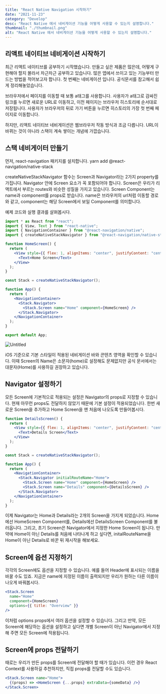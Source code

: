 ```yaml
---
title: "React Native Navigation 시작하기"
date: "2021-11-23"
category: "Develop"
desc: "React Native 에서 네비게이션 기능을 어떻게 사용할 수 있는지 설명합니다."
thumbnail: "./thumbnail.png"
alt: "React Native 에서 네비게이션 기능을 어떻게 사용할 수 있는지 설명합니다."
---
```


## 리액트 네이티브 네비게이션 시작하기

최근 리액트 네이티브를 공부하기 시작했습니다. 만들고 싶은 제품은 많은데, 어떻게 구현해야 할지 몰라서 차근차근 공부하고 있습니다. 많은 앱에서 쓰이고 있는 기능부터 만드는 방법을 적어보고자 합니다. 첫 번째는 네비게이션 입니다. 공식문서를 참고해서 쉽게 정리해놓았습니다.

브라우저에서 페이지를 이동할 때 보통 a태그를 사용합니다. 사용자가 a태그로 감싸진 링크를 누르면 새로운 URL로 이동하고, 이전 페이지는 브라우저 히스토리에 순서대로 저장됩니다. 사용자가 브라우저의 뒤로 가기 버튼을 누르면 히스토리의 가장 첫 번째 페이지로 이동합니다.

하지만, 리액트 네이티브 네비게이션은 웹브라우저 작동 방식과 조금 다릅니다. URL이 바뀌는 것이 아니라 스택이 계속 쌓이는 개념에 가깝습니다.

## 스택 네비게이터 만들기

먼저, react-navigation 패키지를 설치합니다. yarn add @react-navigation/native-stack

createNativeStackNavigator 함수는 Screen과 Navigator라는 2가지 property를 가집니다. Navigator 안에 Screen 요소가 꼭 포함되어야 합니다. Screen은 우리가 리액트에서 부르는 routes와 비슷한 성질을 가지고 있습니다. Screen Component는 name과 component를 props로 받습니다. name은 브라우저의 url처럼 이동할 경로와 같고, component는 해당 Screen에서 보일 Component를 의미합니다.

예제 코드와 실행 결과를 살펴봅시다.

```jsx
import * as React from "react";
import { View, Text } from "react-native";
import { NavigationContainer } from "@react-navigation/native";
import { createNativeStackNavigator } from "@react-navigation/native-stack";

function HomeScreen() {
  return (
    <View style={{ flex: 1, alignItems: "center", justifyContent: "center" }}>
      <Text>Home Screen</Text>
    </View>
  );
}

const Stack = createNativeStackNavigator();

function App() {
  return (
    <NavigationContainer>
      <Stack.Navigator>
        <Stack.Screen name="Home" component={HomeScreen} />
      </Stack.Navigator>
    </NavigationContainer>
  );
}

export default App;
```

![Untitled](https://s3-us-west-2.amazonaws.com/secure.notion-static.com/57b5f2db-b3eb-47c7-a66c-2642dfe20240/Untitled.png)

iOS 기준으로 기본 스타일이 적용된 네비게이션 바와 콘텐츠 영역을 확인할 수 있습니다. 이때 Screen의 Name은 소문자(home)로 설정해도 문제없지만 공식 문서에서는 대문자(Home)를 사용하길 권장하고 있습니다.

## Navigator 설정하기

모든 Screen에 기본적으로 적용되는 설정은 Navigator의 props로 지정할 수 있습니다. 현재 아무런 props도 전달하지 않았기 때문에 기본 설정이 적용되었습니다. 한번 새로운 Screen을 추가하고 Home Screen을 맨 처음에 나오도록 만들어봅시다.

```jsx
function DetailsScreen() {
  return (
    <View style={{ flex: 1, alignItems: "center", justifyContent: "center" }}>
      <Text>Details Screen</Text>
    </View>
  );
}

const Stack = createNativeStackNavigator();

function App() {
  return (
    <NavigationContainer>
      <Stack.Navigator initialRouteName="Home">
        <Stack.Screen name="Home" component={HomeScreen} />
        <Stack.Screen name="Details" component={DetailsScreen} />
      </Stack.Navigator>
    </NavigationContainer>
  );
}
```

이제 Navigator는 Home과 Details라는 2개의 Screen을 가지게 되었습니다. Home에선 HomeScreen Component를, Details에선 DetailsScreen Component를 불러옵니다. 그리고, 초기 Screen은 Navigator에서 지정한 Home Screen이 됩니다. 만약에 Home이 아닌 Details를 처음에 나타나게 하고 싶다면, initalRouteName을 Home이 아닌 Details로 바꾼 뒤 재시작을 해보세요.

## Screen에 옵션 지정하기

각각의 Screen에도 옵션을 지정할 수 있습니다. 예를 들어 Header에 표시되는 이름을 바꿀 수도 있죠. 지금은 name에 지정된 이름이 출력되지만 우리가 원하는 다른 이름이 나오게 바꿔봅시다.

```jsx
<Stack.Screen
  name="Home"
  component={HomeScreen}
  options={{ title: "Overview" }}
/>
```

이처럼 options props에서 여러 옵션을 설정할 수 있습니다. 그리고 만약, 모든 Screen에 해당하는 옵션을 설정하고 싶다면 개별 Screen이 아닌 Navigator에서 지정해 주면 모든 Screen에 적용됩니다.

## Screen에 props 전달하기

때로는 우리가 만든 props를 Screen에 전달해야 할 때가 있습니다. 이런 경우 React Context를 사용하길 추천하지만, 직접 props를 전달할 수도 있습니다.

```jsx
<Stack.Screen name="Home">
  {(props) => <HomeScreen {...props} extraData={someData} />}
</Stack.Screen>
```
